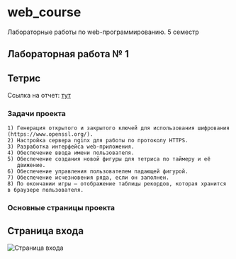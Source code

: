 # web_course
Лабораторные работы по web-программированию. 5 семестр

## Лабораторная работа № 1
## Тетрис

Ссылка на отчет: [тут](https://github.com/BykovIlya/web_course_tetris/blob/master/lr1_report.odt)

### Задачи проекта


    1) Генерация открытого и закрытого ключей для использования шифрования (https://www.openssl.org/).
    2) Настройка сервера nginx для работы по протоколу HTTPS.
    3) Разработка интерфейса web-приложения.
    4) Обеспечение ввода имени пользователя.
    5) Обеспечение создания новой фигуры для тетриса по таймеру и её
       движение.
    6) Обеспечение управления пользователем падающей фигурой.
    7) Обеспечение исчезновения ряда, если он заполнен.
    8) По окончании игры – отображение таблицы рекордов, которая хранится в браузере пользователя.

### Основные страницы проекта

## Страница входа

![Cтраница входа](https://github.com/BykovIlya/web_course_tetris/blob/master/lab1/Screenshot%20from%202018-11-09%2015-08-30.png)
